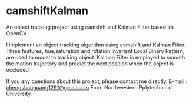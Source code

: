 camshiftKalman
==============

An object tracking project using camshift and Kalman Filter based on OpenCV

I implement an object tracking algorithm using camshift and Kalman Filter. Three features, hue,saturation and rotation invariant Local Binary Pattern, are used to model to tracking object. Kalman Filter is employed to smooth the motion trajectory and predict the next position when the object is occluded

If you any questions about this project, please contact me directly.
E-mail : chengshaoguang1291@gmail.com
From Northwestern Pplytechnical University.
